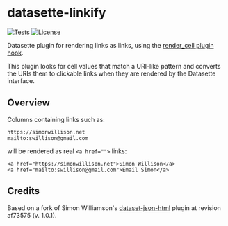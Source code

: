# datasette-linkify

<!--[![PyPI](https://img.shields.io/pypi/v/datasette-linkify.svg)](https://pypi.org/project/datasette-linkify)-->
<!--[![Changelog](https://img.shields.io/github/v/release/ernstki/datasette-linkify?include_prereleases&label=changelog)](https://github.com/ernstki/datasette-linkify/releases)-->
[![Tests](https://github.com/ernstki/datasette-linkify/workflows/Test/badge.svg)](https://github.com/ernstki/datasette-linkify/actions?query=workflow%3ATest)
[![License](https://img.shields.io/badge/license-Apache%202.0-blue.svg)](https://github.com/ernstki/datasette-linkify/blob/main/LICENSE)

Datasette plugin for rendering links as links, using the
[render_cell plugin hook][0].

This plugin looks for cell values that match a URI-like pattern and converts
the URIs them to clickable links when they are rendered by the Datasette
interface.


## Overview

Columns containing links such as:

    https://simonwillison.net
    mailto:swillison@gmail.com

will be rendered as real `<a href="">` links:

    <a href="https://simonwillison.net">Simon Willison</a>
    <a href="mailto:swillison@gmail.com">Email Simon</a>


## Credits

Based on a fork of Simon Williamson's [dataset-json-html][1] plugin at
revision af73575 (v. 1.0.1).


[0]: https://docs.datasette.io/en/stable/plugin_hooks.html#render-cell-value-column-table-database-datasette
[1]: https://github.com/simonw/datasette-json-html
